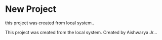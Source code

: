 # New Project
 this project was created from local system..

This project was created from the local system.
Created by Aishwarya Jr...























